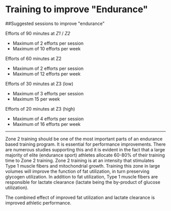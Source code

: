 # Training to improve "Endurance"

##Suggested sessions to improve "endurance"

Efforts of 90 minutes at *Z1* / *Z2*
* Maximum of 2 efforts per session
* Maximum of 10 efforts per week

Efforts of 60 minutes at Z2
* Maximum of 2 efforts per session
* Maximum of 12 efforts per week

Efforts of 30 minutes at Z3 (low)
* Maximum of 3 efforts per session
* Maximum 15 per week

Efforts of 20 minutes at Z3 (high)
* Maximum of 4 efforts per session
* Maximum of 16 efforts per week

---

Zone 2 training should be one of the most important parts of an endurance based training program. It is essential for performance improvements. There are numerous studies supporting this and it is evident in the fact that a large majority of elite (endurance sport) athletes allocate 60-80% of their training time to Zone 2 training. Zone 2 training is at an intensity that stimulates Type 1 muscle fibers and mitochondrial growth. Training this zone in large volumes will improve the function of fat utilization, in turn preserving glycogen utilization. In addition to fat utilization, Type 1 muscle fibers are responsible for lactate clearance (lactate being the by-product of glucose utilization).

The combined effect of improved fat utilization and lactate clearance is improved athletic performance.

